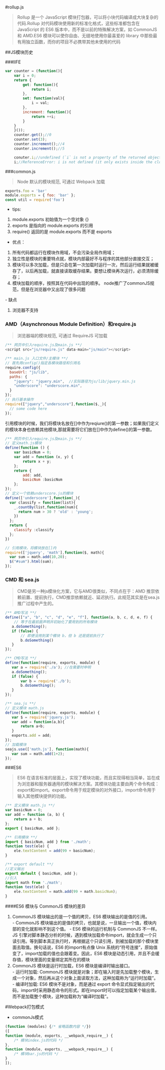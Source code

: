 #rollup.js

> Rollup 是一个 JavaScript 模块打包器，可以将小块代码编译成大块复杂的代码.Rollup 对代码模块使用新的标准化格式，这些标准都包含在 JavaScript 的 ES6 版本中，而不是以前的特殊解决方案，如 CommonJS 和 AMD.ES6 模块可以使你自由、无缝地使用你最喜爱的 library 中那些最有用独立函数，而你的项目不必携带其他未使用的代码

##JS模块历史

###IIFE 
  
```js
var counter = (function(){
    var i = 0;
    return {
        get: function(){
            return i;
        },
        set: function(val){
            i = val;
        },
        increment: function(){
            return ++i;
        }
    }
    }());
    counter.get();//0
    counter.set(3);
    counter.increment();//4
    counter.increment();//5

    conuter.i;//undefined (`i` is not a property of the returned object)
    i;//ReferenceError: i is not defined (it only exists inside the closure)
```
###common.js
> Node 默认的模块规范, 可通过 Webpack 加载

```js
exports.foo = 'bar' 
module.exports = { foo: 'bar' };
const util = require('foo')
```
 
 - tips:
 <ol>
 <li>module.exports 初始值为一个空对象 {}</li>
 <li>exports 是指向的 module.exports 的引用</li>
 <li>require() 返回的是 module.exports 而不是 exports</li>
 </ol>

- 优点：
 <ol>
 <li>所有代码都运行在模块作用域，不会污染全局作用域；</li>
 <li>独立性是模块的重要特点就，模块内部最好不与程序的其他部分直接交互；</li>
 <li>模块可以多次加载，但是只会在第一次加载时运行一次，然后运行结果就被缓存了，以后再加载，就直接读取缓存结果。要想让模块再次运行，必须清除缓存；</li>
  <li>模块加载的顺序，按照其在代码中出现的顺序。
node推广了commonJS规范，但是在浏览器中又出现了很多问题</li>
 </ol>
- 缺点
 <ol>
   <li>浏览器不支持</li>
 </ol>

### AMD（Asynchronous Module Definition）和require.js
>浏览器端的模块规范, 可通过 RequireJS 可加载  

```js
/** 网页中引入require.js及main.js **/
<script src="js/require.js" data-main="js/main"></script>

/** main.js 入口文件/主模块 **/
// 首先用config()指定各模块路径和引用名
require.config({
  baseUrl: "js/lib",
  paths: {
    "jquery": "jquery.min",  //实际路径为js/lib/jquery.min.js
    "underscore": "underscore.min",
  }
});
// 执行基本操作
require(["jquery","underscore"],function($,_){
  // some code here
});
```  
引用模块的时候，我们将模块名放在[]中作为reqiure()的第一参数；如果我们定义的模块本身也依赖其他模块,那就需要将它们放在[]中作为define()的第一参数。  

```js
/** 网页中引入require.js及main.js **/
// 定义math.js模块
define(function () {
    var basicNum = 0;
    var add = function (x, y) {
        return x + y;
    };
    return {
        add: add,
        basicNum :basicNum
    };
});
// 定义一个依赖underscore.js的模块
define(['underscore'],function(_){
  var classify = function(list){
    _.countBy(list,function(num){
      return num > 30 ? 'old' : 'young';
    })
  };
  return {
    classify :classify
  };
})

// 引用模块，将模块放在[]内
require(['jquery', 'math'],function($, math){
  var sum = math.add(10,20);
  $("#sum").html(sum);
});
``` 
### CMD 和 sea.js
>CMD是另一种js模块化方案，它与AMD很类似，不同点在于：AMD 推崇依赖前置、提前执行，CMD推崇依赖就近、延迟执行。此规范其实是在sea.js推广过程中产生的。  
  
   
 ```js
 /** AMD写法 **/
define(["a", "b", "c", "d", "e", "f"], function(a, b, c, d, e, f) { 
     // 等于在最前面声明并初始化了要用到的所有模块
    a.doSomething();
    if (false) {
        // 即便没用到某个模块 b，但 b 还是提前执行了
        b.doSomething()
    } 
});

/** CMD写法 **/
define(function(require, exports, module) {
    var a = require('./a'); //在需要时申明
    a.doSomething();
    if (false) {
        var b = require('./b');
        b.doSomething();
    }
});

/** sea.js **/
// 定义模块 math.js
define(function(require, exports, module) {
    var $ = require('jquery.js');
    var add = function(a,b){
        return a+b;
    }
    exports.add = add;
});
// 加载模块
seajs.use(['math.js'], function(math){
    var sum = math.add(1+2);
});
 ```
 
###ES6  
>ES6 在语言标准的层面上，实现了模块功能，而且实现得相当简单，旨在成为浏览器和服务器通用的模块解决方案。其模块功能主要由两个命令构成：export和import。export命令用于规定模块的对外接口，import命令用于输入其他模块提供的功能。   

```js
/** 定义模块 math.js **/
var basicNum = 0;
var add = function (a, b) {
    return a + b;
};
export { basicNum, add };

/** 引用模块 **/
import { basicNum, add } from './math';
function test(ele) {
    ele.textContent = add(99 + basicNum);
}

/** export default **/
//定义输出
export default { basicNum, add };
//引入
import math from './math';
function test(ele) {
    ele.textContent = math.add(99 + math.basicNum);
}

```
####ES6 模块与 CommonJS 模块的差异
 <ol>
 <li>CommonJS 模块输出的是一个值的拷贝，ES6 模块输出的是值的引用。</li>
 - CommonJS 模块输出的是值的拷贝，也就是说，一旦输出一个值，模块内部的变化就影响不到这个值。  
 - ES6 模块的运行机制与 CommonJS 不一样。JS 引擎对脚本静态分析的时候，遇到模块加载命令import，就会生成一个只读引用。等到脚本真正执行时，再根据这个只读引用，到被加载的那个模块里面去取值。换句话说，ES6 的import有点像 Unix 系统的“符号连接”，原始值变了，import加载的值也会跟着变。因此，ES6 模块是动态引用，并且不会缓存值，模块里面的变量绑定其所在的模块

 <li>CommonJS 模块是运行时加载，ES6 模块是编译时输出接口。</li>
- 运行时加载: CommonJS 模块就是对象；即在输入时是先加载整个模块，生成一个对象，然后再从这个对象上面读取方法，这种加载称为“运行时加载”。  
- 编译时加载: ES6 模块不是对象，而是通过 export 命令显式指定输出的代码，import时采用静态命令的形式。即在import时可以指定加载某个输出值，而不是加载整个模块，这种加载称为“编译时加载”。
 </ol>


#Webpack打包模式

- commonJs模式  


```js
(function (modules) {/* 省略函数内容 */})
([
function (module, exports, __webpack_require__) {
    /* 模块index.js的代码 */
},
function (module, exports, __webpack_require__) {
    /* 模块bar.js的代码 */
}
]);

```
